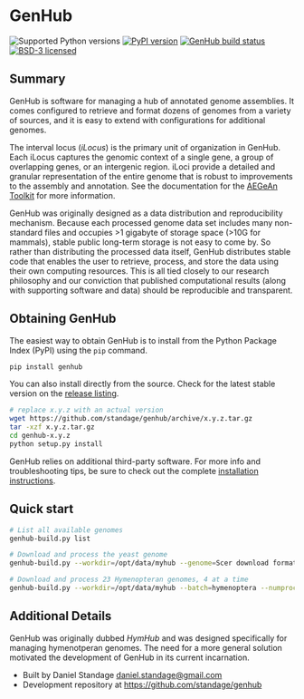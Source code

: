 GenHub
======

![Supported Python versions](https://img.shields.io/pypi/pyversions/genhub.svg)
[![PyPI version][pypiv]](https://pypi.python.org/pypi/genhub)
[![GenHub build status][travisbadge]](https://travis-ci.org/standage/genhub)
[![BSD-3 licensed][bsd]](https://github.com/standage/genhub/blob/master/LICENSE.txt)

## Summary

GenHub is software for managing a hub of annotated genome assemblies.
It comes configured to retrieve and format dozens of genomes from a variety of sources, and it is easy to extend with configurations for additional genomes.

The interval locus (*iLocus*) is the primary unit of organization in GenHub.
Each iLocus captures the genomic context of a single gene, a group of overlapping genes, or an intergenic region.
iLoci provide a detailed and granular representation of the entire genome that is robust to improvements to the assembly and annotation.
See the documentation for the [AEGeAn Toolkit][agn_rtd] for more information.

GenHub was originally designed as a data distribution and reproducibility mechanism.
Because each processed genome data set includes many non-standard files and occupies >1 gigabyte of storage space (>10G for mammals), stable public long-term storage is not easy to come by.
So rather than distributing the processed data itself, GenHub distributes stable code that enables the user to retrieve, process, and store the data using their own computing resources.
This is all tied closely to our research philosophy and our conviction that published computational results (along with supporting software and data) should be reproducible and transparent.

## Obtaining GenHub

The easiest way to obtain GenHub is to install from the Python Package Index (PyPI) using the `pip` command.

```bash
pip install genhub
```

You can also install directly from the source.
Check for the latest stable version on the [release listing][rel].

```bash
# replace x.y.z with an actual version
wget https://github.com/standage/genhub/archive/x.y.z.tar.gz
tar -xzf x.y.z.tar.gz
cd genhub-x.y.z
python setup.py install
```

GenHub relies on additional third-party software.
For more info and troubleshooting tips, be sure to check out the complete [installation instructions](docs/INSTALL.md).

## Quick start

```bash
# List all available genomes
genhub-build.py list

# Download and process the yeast genome
genhub-build.py --workdir=/opt/data/myhub --genome=Scer download format prepare stats

# Download and process 23 Hymenopteran genomes, 4 at a time
genhub-build.py --workdir=/opt/data/myhub --batch=hymenoptera --numprocs=4 download format prepare stats
```

## Additional Details

GenHub was originally dubbed *HymHub* and was designed specifically for managing hymenotperan genomes.
The need for a more general solution motivated the development of GenHub in its current incarnation.

- Built by Daniel Standage <daniel.standage@gmail.com>
- Development repository at https://github.com/standage/genhub

[travisbadge]: https://img.shields.io/travis/standage/genhub.svg
[pypiv]: https://img.shields.io/pypi/v/genhub.svg
[bsd]: https://img.shields.io/pypi/l/genhub.svg
[agn_rtd]: http://aegean.readthedocs.org
[rel]: https://github.com/standage/genhub/releases
